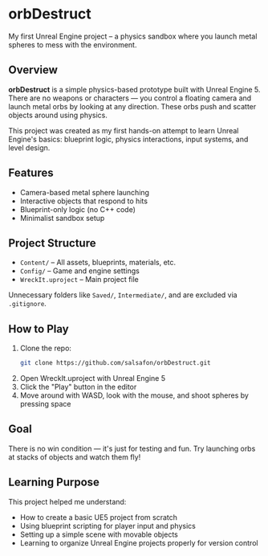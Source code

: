 # orbDestruct

My first Unreal Engine project – a physics sandbox where you launch metal spheres to mess with the environment.

## Overview

**orbDestruct** is a simple physics-based prototype built with Unreal Engine 5.  
There are no weapons or characters — you control a floating camera and launch metal orbs by looking at any direction. These orbs push and scatter objects around using physics.

This project was created as my first hands-on attempt to learn Unreal Engine's basics: blueprint logic, physics interactions, input systems, and level design.



## Features

- Camera-based metal sphere launching
- Interactive objects that respond to hits
- Blueprint-only logic (no C++ code)
- Minimalist sandbox setup



## Project Structure

- `Content/` – All assets, blueprints, materials, etc.
- `Config/` – Game and engine settings
- `WreckIt.uproject` – Main project file

Unnecessary folders like `Saved/`, `Intermediate/`, and are excluded via `.gitignore`.



## How to Play

1. Clone the repo:
   ```bash
   git clone https://github.com/salsafon/orbDestruct.git
2. Open WreckIt.uproject with Unreal Engine 5
3. Click the "Play" button in the editor
4. Move around with WASD, look with the mouse, and shoot spheres by pressing space


## Goal

There is no win condition — it's just for testing and fun. Try launching orbs at stacks of objects and watch them fly!

## Learning Purpose

This project helped me understand:

- How to create a basic UE5 project from scratch
- Using blueprint scripting for player input and physics
- Setting up a simple scene with movable objects
- Learning to organize Unreal Engine projects properly for version control


